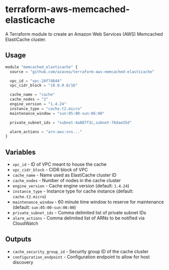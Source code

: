 # terraform-aws-memcached-elasticache

A Terraform module to create an Amazon Web Services (AWS) Memcached ElastiCache cluster.

## Usage

```javascript
module "memcached_elasticache" {
  source = "github.com/azavea/terraform-aws-memcached-elasticache"

  vpc_id = "vpc-20f74844"
  vpc_cidr_block = "10.0.0.0/16"

  cache_name = "cache"
  cache_nodes = "2"
  engine_version = "1.4.24"
  instance_type = "cache.t2.micro"
  maintenance_window = "sun:05:00-sun:06:00"

  private_subnet_ids = "subnet-4a887f3c,subnet-76dae35d"

  alarm_actions = "arn:aws:sns..."
}
```

## Variables

- `vpc_id` - ID of VPC meant to house the cache
- `vpc_cidr_block` - CIDR block of VPC
- `cache_name` - Name used as ElastiCache cluster ID
- `cache_nodes` - Number of nodes in the cache cluster
- `engine_version` - Cache engine version (default: `1.4.24`)
- `instance_type` - Instance type for cache instance (default: `cache.t2.micro`)
- `maintenance_window` - 60 minute time window to reserve for maintenance
  (default: `sun:05:00-sun:06:00`)
- `private_subnet_ids` - Comma delimited list of private subnet IDs
- `alarm_actions` - Comma delimited list of ARNs to be notified via CloudWatch

## Outputs

- `cache_security_group_id` - Security group ID of the cache cluster
- `configuration_endpoint` - Configuration endpoint to allow for host discovery
